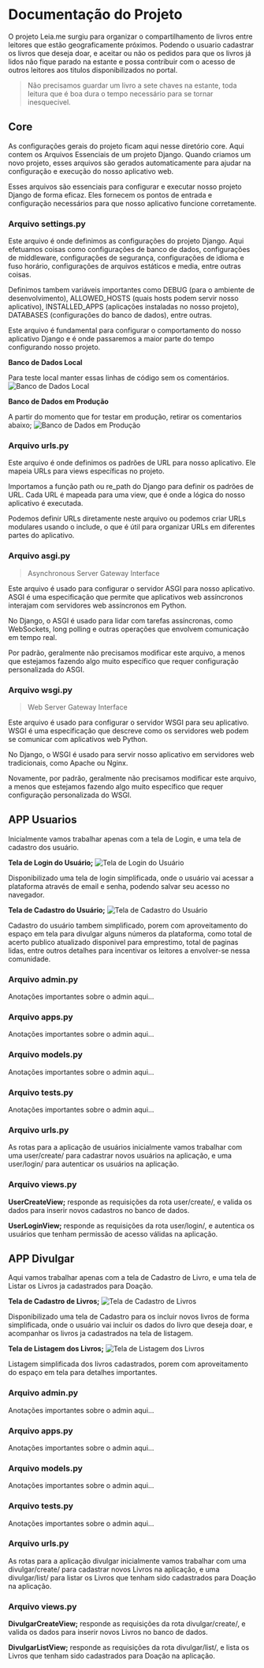 # Documentação do Projeto

O projeto Leia.me surgiu para organizar o compartilhamento de livros entre leitores que estão geograficamente próximos. Podendo o usuario cadastrar os livros que deseja doar, e aceitar ou não os pedidos para que os livros já lidos não fique parado na estante e possa contribuir com o acesso de outros leitores aos titulos disponibilizados no portal.

>Não precisamos guardar um livro a sete chaves na estante, toda leitura que é boa dura o tempo necessário para se tornar inesquecivel.

## Core
As configurações gerais do projeto ficam aqui nesse diretório core. Aqui contem os Arquivos Essenciais de um projeto Django. Quando criamos um novo projeto, esses arquivos são gerados automaticamente para ajudar na configuração e execução do nosso aplicativo web.

Esses arquivos são essenciais para configurar e executar nosso projeto Django de forma eficaz. Eles fornecem os pontos de entrada e configuração necessários para que nosso aplicativo funcione corretamente.

### Arquivo settings.py
Este arquivo é onde definimos as configurações do projeto Django. Aqui efetuamos coisas como configurações de banco de dados, configurações de middleware, configurações de segurança, configurações de idioma e fuso horário, configurações de arquivos estáticos e media, entre outras coisas.

Definimos tambem variáveis importantes como DEBUG (para o ambiente de desenvolvimento), ALLOWED_HOSTS (quais hosts podem servir nosso aplicativo), INSTALLED_APPS (aplicações instaladas no nosso projeto), DATABASES (configurações do banco de dados), entre outras.

Este arquivo é fundamental para configurar o comportamento do nosso aplicativo Django e é onde passaremos a maior parte do tempo configurando nosso projeto.

**Banco de Dados Local**
  
  Para teste local manter essas linhas de código sem os comentários.
  ![Banco de Dados Local](./img/DbLocal.png)

**Banco de Dados em Produção**

  A partir do momento que for testar em produção, retirar os comentarios abaixo;
  ![Banco de Dados em Produção](./img/DbProducao.png)


### Arquivo urls.py
Este arquivo é onde definimos os padrões de URL para nosso aplicativo. Ele mapeia URLs para views específicas no projeto.

Importamos a função path ou re_path do Django para definir os padrões de URL. Cada URL é mapeada para uma view, que é onde a lógica do nosso aplicativo é executada.

Podemos definir URLs diretamente neste arquivo ou podemos criar URLs modulares usando o include, o que é útil para organizar URLs em diferentes partes do aplicativo.

### Arquivo asgi.py
>Asynchronous Server Gateway Interface

Este arquivo é usado para configurar o servidor ASGI para nosso aplicativo. ASGI é uma especificação que permite que aplicativos web assíncronos interajam com servidores web assíncronos em Python.

No Django, o ASGI é usado para lidar com tarefas assíncronas, como WebSockets, long polling e outras operações que envolvem comunicação em tempo real.

Por padrão, geralmente não precisamos modificar este arquivo, a menos que estejamos fazendo algo muito específico que requer configuração personalizada do ASGI.

### Arquivo wsgi.py
>Web Server Gateway Interface

Este arquivo é usado para configurar o servidor WSGI para seu aplicativo. WSGI é uma especificação que descreve como os servidores web podem se comunicar com aplicativos web Python.

No Django, o WSGI é usado para servir nosso aplicativo em servidores web tradicionais, como Apache ou Nginx.

Novamente, por padrão, geralmente não precisamos modificar este arquivo, a menos que estejamos fazendo algo muito específico que requer configuração personalizada do WSGI.

## APP Usuarios
Inicialmente vamos trabalhar apenas com a tela de Login, e uma tela de cadastro dos usuário.

**Tela de Login do Usuário;**
![Tela de Login do Usuário](./img/UsuarioLogin.png)

Disponibilizado uma tela de login simplificada, onde o usuário vai acessar a plataforma através de email e senha, podendo salvar seu acesso no navegador.

**Tela de Cadastro do Usuário;**
![Tela de Cadastro do Usuário](./img/UsuarioCadastro.png)

Cadastro do usuário tambem simplificado, porem com aproveitamento do espaço em tela para divulgar alguns números da plataforma, como total de acerto publico atualizado disponivel para emprestimo, total de paginas lidas, entre outros detalhes para incentivar os leitores a envolver-se nessa comunidade.

### Arquivo admin.py
Anotações importantes sobre o admin aqui...
### Arquivo apps.py
Anotações importantes sobre o admin aqui...
### Arquivo models.py
Anotações importantes sobre o admin aqui...
### Arquivo tests.py
Anotações importantes sobre o admin aqui...
### Arquivo urls.py
As rotas para a aplicação de usuários inicialmente vamos trabalhar com uma user/create/ para cadastrar novos usuários na aplicação, e uma user/login/ para autenticar os usuários na aplicação.

### Arquivo views.py
**UserCreateView;** responde as requisições da rota user/create/, e valida os dados para inserir novos cadastros no banco de dados.

**UserLoginView;** responde as requisições da rota user/login/, e autentica os usuários que tenham permissão de acesso válidas na aplicação.

## APP Divulgar
Aqui vamos trabalhar apenas com a tela de Cadastro de Livro, e uma tela de Listar os Livros ja cadastrados para Doação.

**Tela de Cadastro de Livros;**
![Tela de Cadastro de Livros](./img/CadastroLivro.png)

Disponibilizado uma tela de Cadastro para os incluir novos livros de forma simplificada, onde o usuário vai incluir os dados do livro que deseja doar, e acompanhar os livros ja cadastrados na tela de listagem.

**Tela de Listagem dos Livros;**
![Tela de Listagem dos Livros](./img/ListaLivro.png)

Listagem simplificada dos livros cadastrados, porem com aproveitamento do espaço em tela para detalhes importantes.

### Arquivo admin.py
Anotações importantes sobre o admin aqui...
### Arquivo apps.py
Anotações importantes sobre o admin aqui...
### Arquivo models.py
Anotações importantes sobre o admin aqui...
### Arquivo tests.py
Anotações importantes sobre o admin aqui...
### Arquivo urls.py
As rotas para a aplicação divulgar inicialmente vamos trabalhar com uma divulgar/create/ para cadastrar novos Livros na aplicação, e uma divulgar/list/ para listar os Livros que tenham sido cadastrados para Doação na aplicação.

### Arquivo views.py
**DivulgarCreateView;** responde as requisições da rota divulgar/create/, e valida os dados para inserir novos Livros no banco de dados.

**DivulgarListView;** responde as requisições da rota divulgar/list/, e lista os Livros que tenham sido cadastrados para Doação na aplicação.